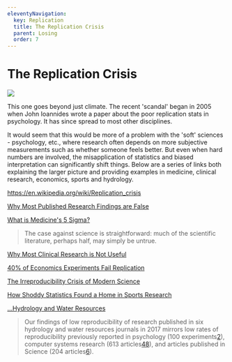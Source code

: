 ```yaml
---
eleventyNavigation:
  key: Replication
  title: The Replication Crisis
  parent: Losing
  order: 7
---
```

# The Replication Crisis

![](/img/)

This one goes beyond just climate. The recent 'scandal' began in 2005 when John Ioannides wrote a paper about the poor replication stats in psychology. It has since spread to most other disciplines. 

It would seem that this would be more of a problem with the 'soft' sciences - psychology, etc., where research often depends on more subjective measurements such as whether someone feels better. But even when hard numbers are involved, the misapplication of statistics and biased interpretation can significantly shift things. Below are a series of links both explaining the larger picture and providing examples in medicine, clinical research, economics, sports and hydrology. 

https://en.wikipedia.org/wiki/Replication_crisis

[Why Most Published Research Findings are False](https://journals.plos.org/plosmedicine/article?id=10.1371/journal.pmed.0020124)

[What is Medicine's 5 Sigma?](https://www.thelancet.com/journals/lancet/article/PIIS0140-6736%2815%2960696-1/fulltext?rss%3Dyes)

> The case against science is straightforward: much of the scientific literature, perhaps half, may simply be untrue. 

[Why Most Clinical Research is Not Useful](https://www.ncbi.nlm.nih.gov/pmc/articles/PMC4915619/)

[40% of Economics Experiments Fail Replication](https://www.sciencemag.org/news/2016/03/about-40-economics-experiments-fail-replication-survey)

[The Irreproducibility Crisis of Modern Science](https://www.nas.org/reports/the-irreproducibility-crisis-of-modern-science/full-report)

[How Shoddy Statistics Found a Home in Sports Research](https://fivethirtyeight.com/features/how-shoddy-statistics-found-a-home-in-sports-research/)

[...Hydrology and Water Resources](https://www.ncbi.nlm.nih.gov/pmc/articles/PMC6390703/)

> Our findings of low reproducibility of research published in six hydrology and water resources journals in 2017 mirrors low rates of reproducibility previously reported in psychology (100 experiments[2](https://www.ncbi.nlm.nih.gov/pmc/articles/PMC6390703/#b2)), computer systems research (613 articles[48](https://www.ncbi.nlm.nih.gov/pmc/articles/PMC6390703/#b48)), and articles published in Science (204 articles[6](https://www.ncbi.nlm.nih.gov/pmc/articles/PMC6390703/#b6)). 

